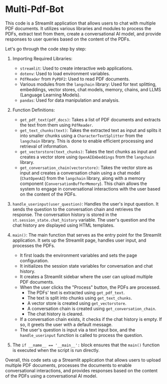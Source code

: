 # Multi-Pdf-Bot
This code is a Streamlit application that allows users to chat with multiple PDF documents. It utilizes various libraries and modules to process the PDFs, extract text from them, create a conversational AI model, and provide responses to user queries based on the content of the PDFs.

Let's go through the code step by step:

1. Importing Required Libraries:
   - `streamlit`: Used to create interactive web applications.
   - `dotenv`: Used to load environment variables.
   - `PdfReader` from `PyPDF2`: Used to read PDF documents.
   - Various modules from the `langchain` library: Used for text splitting, embeddings, vector stores, chat models, memory, chains, and LLMS (Language Learning Models).
   - `pandas`: Used for data manipulation and analysis.

2. Function Definitions:
   - `get_pdf_text(pdf_docs)`: Takes a list of PDF documents and extracts the text from them using `PdfReader`.
   - `get_text_chunks(text)`: Takes the extracted text as input and splits it into smaller chunks using a `CharacterTextSplitter` from the `langchain` library. This is done to enable efficient processing and retrieval of information.
   - `get_vectorstore(text_chunks)`: Takes the text chunks as input and creates a vector store using `OpenAIEmbeddings` from the `langchain` library.
   - `get_conversation_chain(vectorstore)`: Takes the vector store as input and creates a conversation chain using a chat model (`ChatOpenAI`) from the `langchain` library, along with a memory component (`ConversationBufferMemory`). This chain allows the system to engage in conversational interactions with the user based on the content of the PDFs.

3. `handle_userinput(user_question)`: Handles the user's input question. It sends the question to the conversation chain and retrieves the response. The conversation history is stored in the `st.session_state.chat_history` variable. The user's question and the chat history are displayed using HTML templates.

4. `main()`: The main function that serves as the entry point for the Streamlit application. It sets up the Streamlit page, handles user input, and processes the PDFs.
   - It first loads the environment variables and sets the page configuration.
   - It initializes the session state variables for conversation and chat history.
   - It creates a Streamlit sidebar where the user can upload multiple PDF documents.
   - When the user clicks the "Process" button, the PDFs are processed.
     - The PDFs' text is extracted using `get_pdf_text`.
     - The text is split into chunks using `get_text_chunks`.
     - A vector store is created using `get_vectorstore`.
     - A conversation chain is created using `get_conversation_chain`.
     - The chat history is cleared.
   - If a conversation chain exists, it checks if the chat history is empty. If so, it greets the user with a default message.
   - The user's question is input via a text input box, and the `handle_userinput` function is called to process the question.

5. The `if __name__ == '__main__':` block ensures that the `main()` function is executed when the script is run directly.

Overall, this code sets up a Streamlit application that allows users to upload multiple PDF documents, processes the documents to enable conversational interactions, and provides responses based on the content of the PDFs using a conversational AI model.
